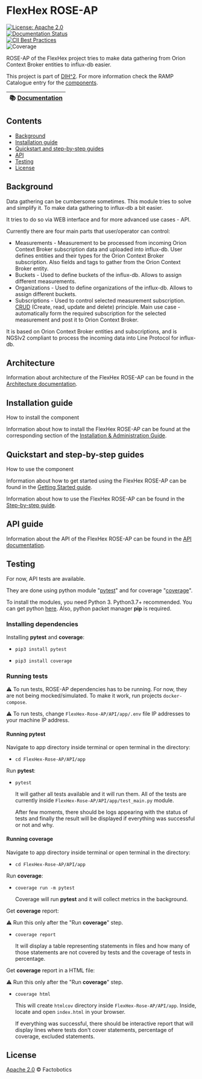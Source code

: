 # FlexHex ROSE-AP

[![License: Apache 2.0](https://img.shields.io/github/license/Factobotics/FlexHex-Rose-AP)](https://opensource.org/licenses/Apache-2.0)
<br/>
[![Documentation Status](https://readthedocs.org/projects/flexhex_rose-ap/badge/?version=latest)](https://flexhex_rose-ap.readthedocs.io/en/latest/?badge=latest)
<br/>
[![CII Best Practices](https://bestpractices.coreinfrastructure.org/projects/4952/badge)](https://bestpractices.coreinfrastructure.org/projects/4952)
<br/>
![Coverage](https://img.shields.io/badge/coverage-83%25-yellowgreen)

ROSE-AP of the FlexHex project tries to make data gathering from Orion Context Broker entities to influx-db easier.

This project is part of [DIH^2](http://www.dih-squared.eu/). For more information check the RAMP Catalogue entry for the
[components](https://github.com/ramp-eu).

| :books: [Documentation](https://flexhex_rose-ap.readthedocs.io/en/latest/) |
| --------------------------------------------- |


## Contents

-   [Background](#background)
-   [Installation guide](#installation-guide)
-   [Quickstart and step-by-step guides](#quickstart-and-step-by-step-guides)
-   [API](#api-guide)
-   [Testing](#testing)
-   [License](#license)

## Background

Data gathering can be cumbersome sometimes. This module tries to solve and simplify it. To make data gathering to influx-db a bit easier.

It tries to do so via WEB interface and for more advanced use cases - API.

Currently there are four main parts that user/operator can control:

- Measurements - Measurement to be processed from incoming Orion Context Broker subscription data and uploaded into influx-db. User defines entities and their types for the Orion Context Broker subscription. Also fields and tags to gather from the Orion Context Broker entity.
- Buckets - Used to define buckets of the influx-db. Allows to assign different measurements.
- Organizations -  Used to define organizations of the influx-db. Allows to assign different buckets.
- Subscriptions - Used to control selected measurement subscription. [CRUD](https://en.wikipedia.org/wiki/Create,_read,_update_and_delete) (Create, read, update and delete) principle. Main use case - automatically form the required subscription for the selected measurement and post it to Orion Context Broker.

It is based on Orion Context Broker entities and subscriptions, and is NGSIv2 compliant to process the incoming data into Line Protocol for influx-db.


## Architecture

Information about architecture of the FlexHex ROSE-AP can be found in the [Architecture documentation](architecture.md).


## Installation guide

How to install the component

Information about how to install the FlexHex ROSE-AP can be found at the corresponding section of the
[Installation & Administration Guide](installationguide.md).

## Quickstart and step-by-step guides

How to use the component

Information about how to get started using the FlexHex ROSE-AP can be found in the [Getting Started guide](getting-started.md).

Information about how to use the FlexHex ROSE-AP can be found in the [Step-by-step guide](step-by-step.md).

## API guide

Information about the API of the FlexHex ROSE-AP can be found in the [API documentation](api.md).


## Testing

For now, API tests are available. 

They are done using python module "[pytest](https://docs.pytest.org/en/latest/)" and for coverage "[coverage](https://coverage.readthedocs.io/en/latest/)".

To install the modules, you need Python 3. Python3.7+ recommended. You can get python [here](https://www.python.org/downloads/). Also, python packet manager **pip** is required.

### Installing dependencies

Installing **pytest** and **coverage**:

- ```pip3 install pytest```

- ```pip3 install coverage```

### Running tests

:warning: To run tests, ROSE-AP dependencies has to be running. For now, they are not being mocked/simulated. To make it work, run  projects ```docker-compose```.

:warning: To run tests, change ```FlexHex-Rose-AP/API/app/.env``` file IP addresses to your machine IP address.

#### Running pytest

Navigate to app directory inside terminal or open terminal in the directory:

- ```cd FlexHex-Rose-AP/API/app```

Run **pytest**:

- ```pytest```

    It will gather all tests available and it will run them. All of the tests are currently inside ```FlexHex-Rose-AP/API/app/test_main.py``` module.

    After few moments, there should be logs appearing with the status of tests and finally the result will be displayed if everything was successful or not and why.

#### Running coverage

Navigate to app directory inside terminal or open terminal in the directory:

- ```cd FlexHex-Rose-AP/API/app```

Run **coverage**:

- ```coverage run -m pytest```

    Coverage will run **pytest** and it will collect metrics in the background.

Get **coverage** report:

:warning: Run this only after the "Run **coverage**" step.

- ```coverage report```

    It will display a table representing statements in files and how many of those statements are not covered by tests and the coverage of tests in percentage.


Get **coverage** report in a HTML file:

:warning: Run this only after the "Run **coverage**" step.

- ```coverage html```

    This will create ```htmlcov``` directory inside ```FlexHex-Rose-AP/API/app```. Inside, locate and open ```index.html``` in your browser. 

    If everything was successful, there should be interactive report that will display lines where tests don't cover statements, percentage of coverage, excluded statements.


## License

[Apache 2.0](LICENSE) © Factobotics


